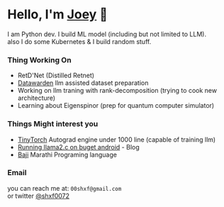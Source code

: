 # Hello, I'm [Joey](https://github.com/joey00072/) 👋


I am Python dev. I build ML model (including but not limited to LLM).<br>
also I do some Kubernetes & I build random stuff.


### Thing Working On
- RetD'Net (Distilled
 Retnet)
- [Datawarden](https://github.com/e-xperiments/datawarden) llm assisted dataset preparation 
- Working on llm traning with rank-decomposition (trying to cook new architecture)
- Learning about Eigenspinor (prep for quantum computer simulator)

### Things Might interest you 
- [TinyTorch](https://github.com/joey00072/Tinytorch) Autograd engine under 1000 line (capable of training llm)
- [Running llama2.c on buget android](https://www.pythonstuff.com/blog/running_llama2.c_on_buget_android) - Blog
- [Baji](https://github.com/joey00072/Baji-Marathi-Programing-Language) Marathi Programing language


### Email
you can reach me at: `00shxf@gmail.com` <br>
or twitter [@shxf0072](https://twitter.com/shxf0072)
